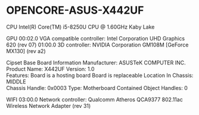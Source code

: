 # OPENCORE-ASUS-X442UF

CPU
Intel(R) Core(TM) i5-8250U CPU @ 1.60GHz Kaby Lake

GPU
00:02.0 VGA compatible controller: Intel Corporation UHD Graphics 620 (rev 07)
01:00.0 3D controller: NVIDIA Corporation GM108M [GeForce MX130] (rev a2)

Cipset
Base Board Information
	Manufacturer: ASUSTeK COMPUTER INC.
	Product Name: X442UF
	Version: 1.0       
	Features:
		Board is a hosting board
		Board is replaceable
	Location In Chassis: MIDDLE              
	Chassis Handle: 0x0003
	Type: Motherboard
	Contained Object Handles: 0


WIFI
03:00.0 Network controller: Qualcomm Atheros QCA9377 802.11ac Wireless Network Adapter (rev 31)	
